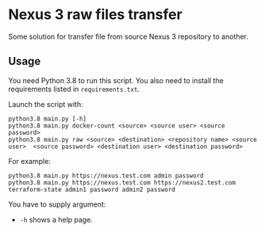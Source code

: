 # Nexus 3 raw files transfer

Some solution for transfer file from source Nexus 3 repository to another. 

## Usage

You need Python 3.8 to run this script. You also need to install the requirements listed in `requirements.txt`.

Launch the script with:

    python3.8 main.py [-h]
    python3.8 main.py docker-count <source> <source user> <source password>
    python3.8 main.py raw <source> <destination> <repository name> <source user>  <source password> <destination user> <destination password>


For example:

    python3.8 main.py https://nexus.test.com admin password
    python3.8 main.py https://nexus.test.com https://nexus2.test.com terraform-state admin1 password admin2 password

You have to supply argument:

* `-h` shows a help page.
